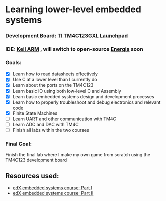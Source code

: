 # **Learning lower-level embedded systems**

### **Development Board**: [TI TM4C123GXL Launchpad](http://www.ti.com/tool/ek-tm4c123gxl) 

### **IDE**: [Keil ARM](http://www2.keil.com/mdk5) , will switch to open-source [Energia](http://energia.nu/) soon

### **Goals**:

- [x] Learn how to read datasheets effectively
- [x] Use C at a lower level than I currently do 
- [x] Learn about the ports on the TM4C123
- [x] Learn basic IO using both low-level C and Assembly
- [x] Learn basic embedded systems design and development processes
- [x] Learn how to properly troubleshoot and debug electronics and relevant code
- [x] Finite State Machines
- [ ] Learn UART and other communication with TM4C
- [ ] Learn ADC and DAC with TM4C
- [ ] Finish all labs within the two courses

### **Final Goal**:
Finish the final lab where I make my own game from scratch using the TM4C123 development board


## **Resources used**:

- [edX embedded systems course: Part I](https://www.edx.org/course/embedded-systems-shape-world-utaustinx-ut-6-10x)
- [edX embedded systems course: Part II](https://www.edx.org/course/embedded-systems-shape-world-multi-utaustinx-ut-6-20x)
  
